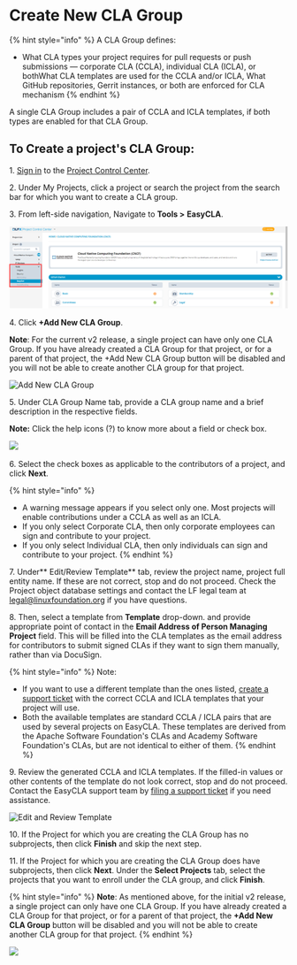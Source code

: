 # Create New CLA Group

{% hint style="info" %}
A CLA Group defines:

* What CLA types your project requires for pull requests or push submissions — corporate CLA (CCLA), individual CLA (ICLA), or bothWhat CLA templates are used for the CCLA and/or ICLA, What GitHub repositories, Gerrit instances, or both are enforced for CLA mechanism
{% endhint %}

A single CLA Group includes a pair of CCLA and ICLA templates, if both types are enabled for that CLA Group.

## To Create a project's CLA Group: <a href="to-create-a-projects-cla-group" id="to-create-a-projects-cla-group"></a>

1\. ​[Sign in](https://app.gitbook.com/o/-Ltf-EWwm-9Kwz69fKd8/s/-M2DCN9UgoRgMEkgnLyP-3789850253/easycla/project-managers/sign-in-to-project-control-center) to the [Project Control Center](https://projectadmin.lfx.linuxfoundation.org).

2\. Under My Projects, click a project or search the project from the search bar for which you want to create a CLA group.

3\. From left-side navigation, Navigate to **Tools >** **EasyCLA**.

![](<../../../.gitbook/assets/tools status tab (1).png>)

4\. Click **+Add New CLA Group**.

**Note**: For the current v2 release, a single project can have only one CLA Group. If you have already created a CLA Group for that project, or for a parent of that project, the +Add New CLA Group button will be disabled and you will not be able to create another CLA group for that project.

![Add New CLA Group](https://files.gitbook.com/v0/b/gitbook-28427.appspot.com/o/assets%2F-M2DCN9UgoRgMEkgnLyP%2F-MYL76gRXl7OC0uMczgL%2F-MYL9ZY5RyYNN3Ob-lmt%2Fadd%20new%20cla%20group.png?alt=media\&token=9176f3b2-6688-42e9-aed5-6217e3fad393)

5\. Under CLA Group Name tab, provide a CLA group name and a brief description in the respective fields.

**Note:** Click the help icons (?) to know more about a field or check box.

![](https://files.gitbook.com/v0/b/gitbook-28427.appspot.com/o/assets%2F-M2DCN9UgoRgMEkgnLyP%2F-MFF3NJccWCBBW7digJF%2F-MFFWZikCY6DvtHwYHMf%2Fcla%20group%20name.png?alt=media\&token=1c51f264-a246-4a30-ad26-ee05a172e9ca)

6\. Select the check boxes as applicable to the contributors of a project, and click **Next**.

{% hint style="info" %}
* A warning message appears if you select only one. Most projects will enable contributions under a CCLA as well as an ICLA.
* If you only select Corporate CLA, then only corporate employees can sign and contribute to your project.
* If you only select Individual CLA, then only individuals can sign and contribute to your project.
{% endhint %}

7\.  Under** Edit/Review Template** tab, review the project name, project full entity name. If these are not correct, stop and do not proceed. Check the Project object database settings and contact the LF legal team at legal@linuxfoundation.org if you have questions.

8\. Then, select a template from **Template** drop-down. and provide appropriate point of contact in the **Email Address of Person Managing Project** field. This will be filled into the CLA templates as the email address for contributors to submit signed CLAs if they want to sign them manually, rather than via DocuSign.

{% hint style="info" %}
Note:

* If you want to use a different template than the ones listed, [create a support ticket](https://jira.linuxfoundation.org/plugins/servlet/theme/portal/4/create/143) with the correct CCLA and ICLA templates that your project will use.
* Both the available templates are standard CCLA / ICLA pairs that are used by several projects on EasyCLA. These templates are derived from the Apache Software Foundation's CLAs and Academy Software Foundation's CLAs, but are not identical to either of them.
{% endhint %}

9\. Review the generated CCLA and ICLA templates. If the filled-in values or other contents of the template do not look correct, stop and do not proceed. Contact the EasyCLA support team by [filing a support ticket](https://jira.linuxfoundation.org/plugins/servlet/theme/portal/4/create/143) if you need assistance.

![Edit and Review Template](https://files.gitbook.com/v0/b/gitbook-28427.appspot.com/o/assets%2F-M2DCN9UgoRgMEkgnLyP%2F-McSaJy\_3W3NgkLpAr5s%2F-McSjta9Z-88O5b0XWD6%2Fedit-review-template.png?alt=media\&token=35c03702-876a-4b80-a6a8-2bc8a9869987)

10\. If the Project for which you are creating the CLA Group has no subprojects, then click **Finish** and skip the next step.

11\. If the Project for which you are creating the CLA Group does have subprojects, then click **Next**. Under the **Select Projects** tab, select the projects that you want to enroll under the CLA group, and click **Finish**.

{% hint style="info" %}
**Note**: As mentioned above, for the initial v2 release, a single project can only have one CLA Group. If you have already created a CLA Group for that project, or for a parent of that project, the **+Add New CLA Group** button will be disabled and you will not be able to create another CLA group for that project.
{% endhint %}

![](https://files.gitbook.com/v0/b/gitbook-28427.appspot.com/o/assets%2F-M2DCN9UgoRgMEkgnLyP%2F-MYL76gRXl7OC0uMczgL%2F-MYLAq\_x4OegnUUpOhAQ%2Fcreating%20CLA%20group%20at%20project-group%20level.png?alt=media\&token=88f0f38f-527f-4cbb-a019-d84aabc16c97)
